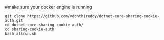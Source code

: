 #make sure your docker engine is running
```
git clone https://github.com/vdonthireddy/dotnet-core-sharing-cookie-auth.git
cd dotnet-core-sharing-cookie-auth/
cd sharing-cookie-auth
bash allrun.sh
```